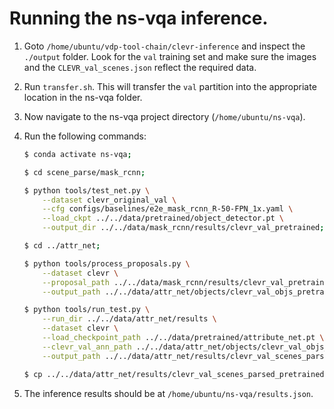 # Running the ns-vqa inference.

1. Goto `/home/ubuntu/vdp-tool-chain/clevr-inference` and inspect the `./output` folder. Look for the `val` training set and make sure the images and the `CLEVR_val_scenes.json` reflect the required data.
2. Run `transfer.sh`. This will transfer the `val` partition into the appropriate location in the ns-vqa folder.
3. Now navigate to the ns-vqa project directory (`/home/ubuntu/ns-vqa`).
4. Run the following commands:
    ```bash
    $ conda activate ns-vqa;

    $ cd scene_parse/mask_rcnn;

    $ python tools/test_net.py \
        --dataset clevr_original_val \
        --cfg configs/baselines/e2e_mask_rcnn_R-50-FPN_1x.yaml \
        --load_ckpt ../../data/pretrained/object_detector.pt \
        --output_dir ../../data/mask_rcnn/results/clevr_val_pretrained;
    
    $ cd ../attr_net;
    
    $ python tools/process_proposals.py \
        --dataset clevr \
        --proposal_path ../../data/mask_rcnn/results/clevr_val_pretrained/detections.pkl \
        --output_path ../../data/attr_net/objects/clevr_val_objs_pretrained.json;
    
    $ python tools/run_test.py \
        --run_dir ../../data/attr_net/results \
        --dataset clevr \
        --load_checkpoint_path ../../data/pretrained/attribute_net.pt \
        --clevr_val_ann_path ../../data/attr_net/objects/clevr_val_objs_pretrained.json \
        --output_path ../../data/attr_net/results/clevr_val_scenes_parsed_pretrained.json;
    
    $ cp ../../data/attr_net/results/clevr_val_scenes_parsed_pretrained.json ../../results.json
    ```

5. The inference results should be at `/home/ubuntu/ns-vqa/results.json`.
